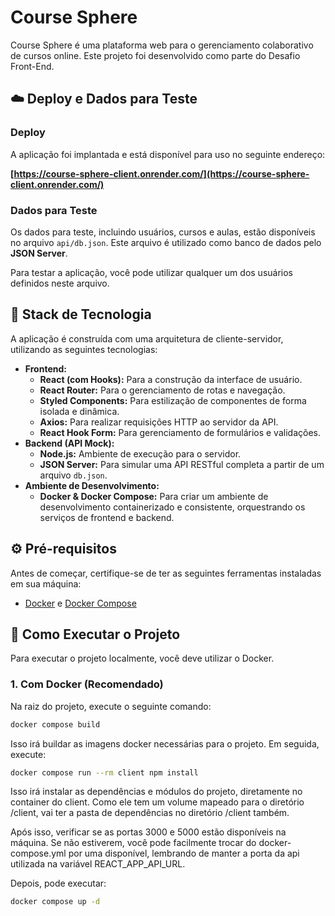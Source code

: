 # Course Sphere

Course Sphere é uma plataforma web para o gerenciamento colaborativo de cursos online.
Este projeto foi desenvolvido como parte do Desafio Front-End.

## ☁️ Deploy e Dados para Teste

### Deploy
A aplicação foi implantada e está disponível para uso no seguinte endereço:

**[https://course-sphere-client.onrender.com/](https://course-sphere-client.onrender.com/)**

### Dados para Teste
Os dados para teste, incluindo usuários, cursos e aulas, estão disponíveis no arquivo `api/db.json`. Este arquivo é utilizado como banco de dados pelo **JSON Server**.

Para testar a aplicação, você pode utilizar qualquer um dos usuários definidos neste arquivo.

## 🚀 Stack de Tecnologia

A aplicação é construída com uma arquitetura de cliente-servidor, utilizando as seguintes tecnologias:

- **Frontend:**
    - **React (com Hooks):** Para a construção da interface de usuário.
    - **React Router:** Para o gerenciamento de rotas e navegação.
    - **Styled Components:** Para estilização de componentes de forma isolada e dinâmica.
    - **Axios:** Para realizar requisições HTTP ao servidor da API.
    - **React Hook Form:** Para gerenciamento de formulários e validações.
- **Backend (API Mock):**
    - **Node.js:** Ambiente de execução para o servidor.
    - **JSON Server:** Para simular uma API RESTful completa a partir de um arquivo `db.json`.
- **Ambiente de Desenvolvimento:**
    - **Docker & Docker Compose:** Para criar um ambiente de desenvolvimento containerizado e consistente, orquestrando os serviços de frontend e backend.

## ⚙️ Pré-requisitos

Antes de começar, certifique-se de ter as seguintes ferramentas instaladas em sua máquina:
- [Docker](https://www.docker.com/get-started/) e [Docker Compose](https://docs.docker.com/compose/install/)

## 🏁 Como Executar o Projeto

Para executar o projeto localmente, você deve utilizar o Docker.

### 1. Com Docker (Recomendado)

Na raiz do projeto, execute o seguinte comando:

```bash
docker compose build
```
Isso irá buildar as imagens docker necessárias para o projeto. Em seguida, execute:

```bash
docker compose run --rm client npm install
```
Isso irá instalar as dependências e módulos do projeto, diretamente no container do client. Como ele tem um volume mapeado para o diretório /client, vai ter a pasta de dependências no diretório /client também.

Após isso, verificar se as portas 3000 e 5000 estão disponíveis na máquina. Se não estiverem, você pode facilmente trocar do docker-compose.yml por uma disponível, lembrando de manter a porta da api utilizada na variável REACT_APP_API_URL.

Depois, pode executar:

```bash
docker compose up -d
```

